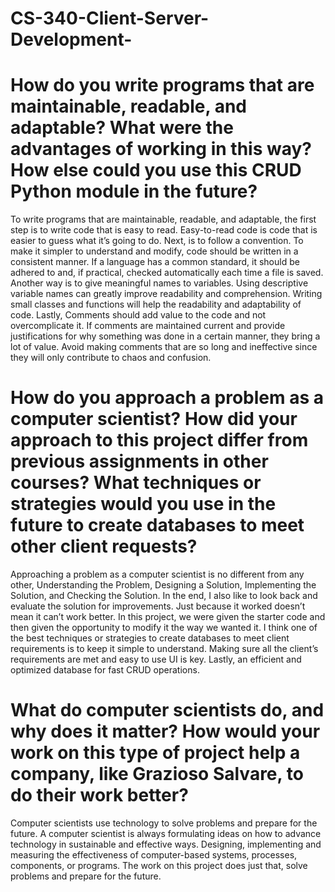 # CS-340-Client-Server-Development-

# How do you write programs that are maintainable, readable, and adaptable? What were the advantages of working in this way? How else could you use this CRUD Python module in the future?
To write programs that are maintainable, readable, and adaptable, the first step is to write code that is easy to read. Easy-to-read code is code that is easier to guess what it’s going to do. Next, is to follow a convention. To make it simpler to understand and modify, code should be written in a consistent manner. If a language has a common standard, it should be adhered to and, if practical, checked automatically each time a file is saved. Another way is to give meaningful names to variables. Using descriptive variable names can greatly improve readability and comprehension. Writing small classes and functions will help the readability and adaptability of code. Lastly, Comments should add value to the code and not overcomplicate it. If comments are maintained current and provide justifications for why something was done in a certain manner, they bring a lot of value. Avoid making comments that are so long and ineffective since they will only contribute to chaos and confusion.

# How do you approach a problem as a computer scientist? How did your approach to this project differ from previous assignments in other courses? What techniques or strategies would you use in the future to create databases to meet other client requests?
Approaching a problem as a computer scientist is no different from any other, Understanding the Problem, Designing a Solution, Implementing the Solution, and Checking the Solution. In the end, I also like to look back and evaluate the solution for improvements. Just because it worked doesn’t mean it can’t work better. In this project, we were given the starter code and then given the opportunity to modify it the way we wanted it. I think one of the best techniques or strategies to create databases to meet client requirements is to keep it simple to understand. Making sure all the client’s requirements are met and easy to use UI is key. Lastly, an efficient and optimized database for fast CRUD operations. 

# What do computer scientists do, and why does it matter? How would your work on this type of project help a company, like Grazioso Salvare, to do their work better?
Computer scientists use technology to solve problems and prepare for the future. A computer scientist is always formulating ideas on how to advance technology in sustainable and effective ways. Designing, implementing and measuring the effectiveness of computer-based systems, processes, components, or programs. The work on this project does just that, solve problems and prepare for the future. 
